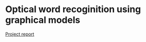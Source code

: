 # Optical word recoginition using graphical models

[Project report](https://github.com/sagarverma/OCR_Model_PGM_CSE561/blob/master/docs/report.pdf)

